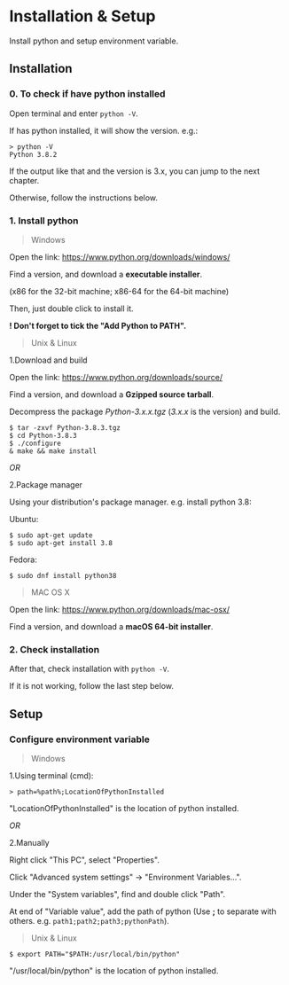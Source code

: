 # Installation & Setup
Install python and setup environment variable.



## Installation
### 0. To check if have python installed
Open terminal and enter `python -V`. 

If has python installed, it will show the version. e.g.:

```
> python -V
Python 3.8.2

```

If the output like that and the version is 3.x, you can jump to the next chapter.

Otherwise, follow the instructions below.



### 1. Install python
> Windows

Open the link: https://www.python.org/downloads/windows/

Find a version, and download a **executable installer**.

(x86 for the 32-bit machine; x86-64 for the 64-bit machine)

Then, just double click to install it.

**! Don't forget to tick the "Add Python to PATH".**



> Unix & Linux

1.Download and build

Open the link: https://www.python.org/downloads/source/

Find a version, and download a **Gzipped source tarball**.

Decompress the package *Python-3.x.x.tgz* (*3.x.x* is the version) and build.

```
$ tar -zxvf Python-3.8.3.tgz
$ cd Python-3.8.3
$ ./configure
& make && make install
```

*OR*

2.Package manager

Using your distribution's package manager. e.g. install python 3.8:

Ubuntu:

```
$ sudo apt-get update
$ sudo apt-get install 3.8
```

Fedora:

```
$ sudo dnf install python38
```



> MAC OS X

Open the link: https://www.python.org/downloads/mac-osx/

Find a version, and download a **macOS 64-bit installer**.



### 2. Check installation

After that, check installation with ``python -V``.

If it is not working, follow the last step below.



## Setup
### Configure environment variable
> Windows

1.Using terminal (cmd):

```
> path=%path%;LocationOfPythonInstalled
```

"LocationOfPythonInstalled" is the location of python installed.


*OR*


2.Manually

Right click "This PC", select "Properties".

Click "Advanced system settings" -> "Environment Variables...".

Under the "System variables", find and double click "Path".

At end of "Variable value", add the path of python (Use **;** to separate with others. e.g. ``path1;path2;path3;pythonPath``).



> Unix & Linux

```
$ export PATH="$PATH:/usr/local/bin/python" 
```

"/usr/local/bin/python" is the location of python installed.


